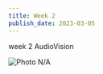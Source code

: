 ```yaml
---
title: Week 2
publish_date: 2023-03-05
---
```



week 2 AudioVision 

![Photo N/A](./img/Charactersound)

